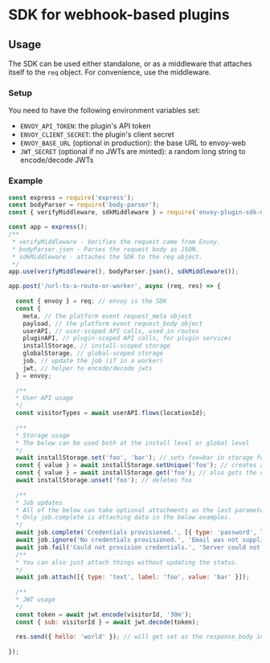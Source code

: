 # SDK for webhook-based plugins

## Usage
The SDK can be used either standalone, or as a middleware that attaches itself to the `req` object. For convenience, use the middleware.

### Setup
You need to have the following environment variables set:
- `ENVOY_API_TOKEN`: the plugin's API token
- `ENVOY_CLIENT_SECRET`: the plugin's client secret
- `ENVOY_BASE_URL` (optional in production): the base URL to envoy-web
- `JWT_SECRET` (optional if no JWTs are minted): a random long string to encode/decode JWTs 

### Example
```js
const express = require('express');
const bodyParser = require('body-parser');
const { verifyMiddleware, sdkMiddleware } = require('envoy-plugin-sdk-nodejs');

const app = express();
/**
 * verifyMiddleware - Verifies the request came from Envoy.
 * bodyParser.json - Parses the request body as JSON.
 * sdkMiddleware - attaches the SDK to the req object.
 */
app.use(verifyMiddleware(), bodyParser.json(), sdkMiddleware());

app.post('/url-to-a-route-or-worker', async (req, res) => {
  
  const { envoy } = req; // envoy is the SDK
  const {
    meta, // the platform event request_meta object
    payload, // the platform event request_body object
    userAPI, // user-scoped API calls, used in routes 
    pluginAPI, // plugin-scoped API calls, for plugin services
    installStorage, // install-scoped storage
    globalStorage, // global-scoped storage
    job, // update the job (if in a worker)
    jwt, // helper to encode/decode jwts
  } = envoy;
  
  /**
  * User API usage
  */
  const visitorTypes = await userAPI.flows(locationId);
  
  /**
  * Storage usage
  * The below can be used both at the install level or global level
  */
  await installStorage.set('foo', 'bar'); // sets foo=bar in storage for this install
  const { value } = await installStorage.setUnique('foo'); // creates and returns a unique value for foo
  const { value } = await installStorage.get('foo'); // also gets the current value of foo
  await installStorage.unset('foo'); // deletes foo
  
  /**
  * Job updates
  * All of the below can take optional attachments as the last parameter.
  * Only job.complete is attaching data in the below examples.
  */
  await job.complete('Credentials provisioned.', [{ type: 'password', label: 'password', value: 'password' }]);
  await job.ignore('No credentials provisioned.', 'Email was not supplied.');
  await job.fail('Could not provision credentials.', 'Server could not be reached.');
  /**
  * You can also just attach things without updating the status. 
  */
  await job.attach([{ type: 'text', label: 'foo', value: 'bar' }]);
  
  /**
  * JWT usage 
  */
  const token = await jwt.encode(visitorId, '30m');
  const { sub: visitorId } = await jwt.decode(token);
  
  res.send({ hello: 'world' }); // will get set as the response_body in the platform event.
  
});
```
